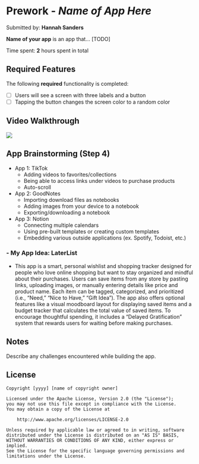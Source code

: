 # Prework - *Name of App Here*

Submitted by: **Hannah Sanders**

**Name of your app** is an app that... [TODO] 

Time spent: **2** hours spent in total

## Required Features

The following **required** functionality is completed:

- [ ] Users will see a screen with three labels and a button
- [ ] Tapping the button changes the screen color to a random color
 
## Video Walkthrough
<a href="https://www.loom.com/share/2edd3194cc1d43c6acbf4073f7941a78">
  <img style="max-width:300px;" src="https://cdn.loom.com/sessions/thumbnails/2edd3194cc1d43c6acbf4073f7941a78-2993455712da5503-full-play.gif">
</a>

## App Brainstorming (Step 4)
- App 1: TikTok
  - Adding videos to favorites/collections
  - Being able to access links under videos to purchase products
  - Auto-scroll
- App 2: GoodNotes
  - Importing download files as notebooks
  - Adding images from your device to a notebook
  - Exporting/downloading a notebook
- App 3: Notion
  - Connecting multiple calendars
  - Using pre-built templates or creating custom templates
  - Embedding various outside applications (ex. Spotify, Todoist, etc.)
### - My App Idea: LaterList
   - This app is a smart, personal wishlist and shopping tracker designed for people who love online shopping but want to stay organized and mindful about their purchases. Users can save items from any store by pasting links, uploading images, or manually entering details like price and product name. Each item can be tagged, categorized, and prioritized (i.e., “Need,” “Nice to Have,” “Gift Idea”). The app also offers optional features like a visual moodboard layout for displaying saved items and a budget tracker that calculates the total value of saved items. To encourage thoughtful spending, it includes a “Delayed Gratification” system that rewards users for waiting before making purchases.




## Notes

Describe any challenges encountered while building the app.

## License

    Copyright [yyyy] [name of copyright owner]

    Licensed under the Apache License, Version 2.0 (the "License");
    you may not use this file except in compliance with the License.
    You may obtain a copy of the License at

        http://www.apache.org/licenses/LICENSE-2.0

    Unless required by applicable law or agreed to in writing, software
    distributed under the License is distributed on an "AS IS" BASIS,
    WITHOUT WARRANTIES OR CONDITIONS OF ANY KIND, either express or implied.
    See the License for the specific language governing permissions and
    limitations under the License.
